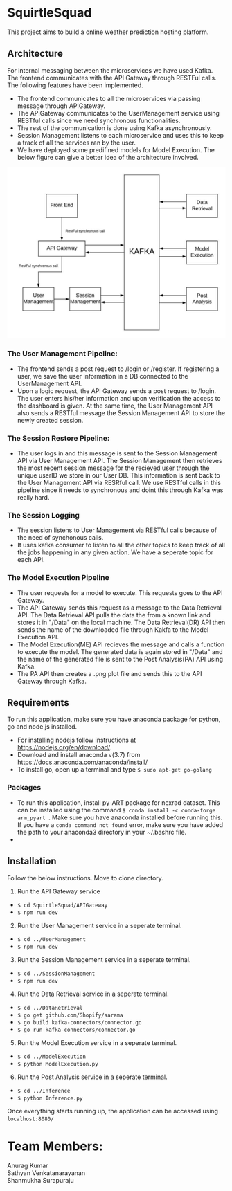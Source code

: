 # SquirtleSquad
This project aims to build a online weather prediction hosting platform.

## Architecture
For internal messaging between the microservices we have used Kafka. The frontend communicates with the API Gateway through RESTFul calls. The following features have been implemented.
- The frontend communicates to all the microservices via passing message through APIGateway.
- The APIGateway communicates to the UserManagement service using RESTful calls since we need synchronous functionalities.
- The rest of the communication is done using Kafka asynchronously. 
- Session Management listens to each microservice and uses this to keep a track of all the services ran by the user.
- We have deployed some predifined models for Model Execution. The below figure can give a better idea of the architecture involved.

![Our Architecture](BlockDiagram.png)

### The User Management Pipeline:
- The frontend sends a post request to /login or /register. If registering a user, we save the user information in a DB connected to the UserManagement API. 
- Upon a logic request, the API Gateway sends a post request to /login. The user enters his/her information and upon verification the access to the dashboard is given. At the same time, the User Management API also sends a RESTful message the Session Management API to store the newly created session.

### The Session Restore Pipeline:
- The user logs in and this message is sent to the Session Management API via User Management API. The Session Management then retrieves the most recent session message for the recieved user through the unique userID we store in our User DB. This information is sent back to the User Management API via RESRful call. We use RESTful calls in this pipeline since it needs to synchronous and doint this through Kafka was really hard.

### The Session Logging 
- The session listens to User Management via RESTful calls because of the need of synchonous calls.
- It uses kafka consumer to listen to all the other topics to keep track of all the jobs happening in any given action. We have a seperate topic for each API. 

### The Model Execution Pipeline
- The user requests for a model to execute. This requests goes to the API Gateway. 
- The API Gateway sends this request as a message to the Data Retrieval API. The Data Retrieval API pulls the data the from a known link and stores it in "/Data" on the local machine. The Data Retrieval(DR) API then sends the name of the downloaded file through Kakfa to the Model Execution API.
- The Model Execution(ME) API recieves the message and calls a function to execute the model. The generated data is again stored in "/Data" and the name of the generated file is sent to the Post Analysis(PA) API using Kafka.
- The PA API then creates a .png plot file and sends this to the API Gateway through Kafka.  

## Requirements
To run this application, make sure you have anaconda package for python, go and node.js installed.
- For installing nodejs follow instructions at https://nodejs.org/en/download/.
- Download and install anaconda v(3.7) from https://docs.anaconda.com/anaconda/install/
- To install go, open up a terminal and type ```$ sudo apt-get go-golang``` 

### Packages
- To run this application, install py-ART package for nexrad dataset. This can be installed using the command ```$ conda install -c conda-forge arm_pyart ```. Make sure you have anaconda installed before running this. If you have a ```conda command not found``` error, make sure you have added the path to your anaconda3 directory in your ~/.bashrc file.
- 

## Installation
Follow the below instructions. Move to clone directory.
1. Run the API Gateway service
-  ```$ cd SquirtleSquad/APIGateway ```
- ```$ npm run dev```

2. Run the User Management service in a seperate terminal.
-  ```$ cd ../UserManagement ```
- ```$ npm run dev```

3. Run the Session Management service in a seperate terminal.
-  ```$ cd ../SessionManagement ```
- ```$ npm run dev```

4. Run the Data Retrieval service in a seperate terminal.
- ```$ cd ../DataRetrieval ```
- ```$ go get github.com/Shopify/sarama```
- ```$ go build kafka-connectors/connector.go```
- ```$ go run kafka-connectors/connector.go```

5. Run the Model Execution service in a seperate terminal.
- ```$ cd ../ModelExecution```
- ```$ python ModelExecution.py```

6. Run the Post Analysis service in a seperate terminal.
- ```$ cd ../Inference```
- ```$ python Inference.py```

Once everything starts running up, the application can be accessed using ```localhost:8080/```

# Team Members:
Anurag Kumar  
Sathyan Venkatanarayanan  
Shanmukha Surapuraju  


